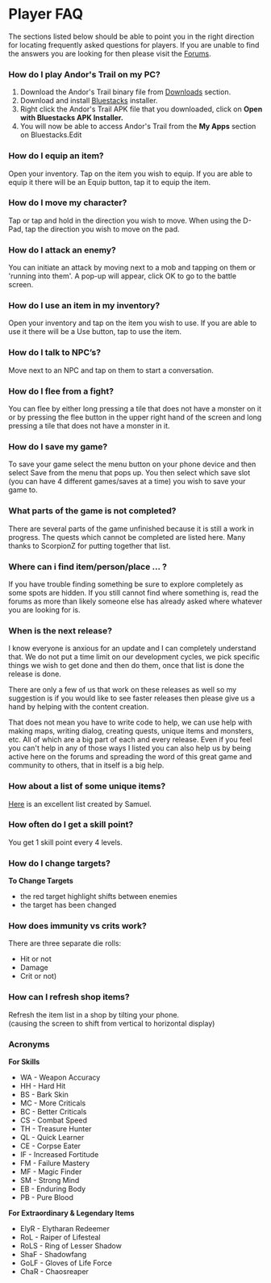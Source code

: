 # Player FAQ

 The sections listed below should be able to point you in the right direction for locating frequently asked questions for players. If you are unable to find the answers you are looking for then please visit the [Forums](https://andorstrail.com).



### How do I play Andor's Trail on my PC? <a id="how_do_i_play_andor_s_trail_on_my_pc"></a>

1. Download the Andor's Trail binary file from [Downloads](https://app.gitbook.com/@andorstrail/s/docs/~/drafts/-LgF59zB7lZW6WBR-1vu/primary/#downloads) section.
2. Download and install [Bluestacks](http://bluestacks.com/) installer.
3. Right click the Andor's Trail APK file that you downloaded, click on **Open with Bluestacks APK Installer.**
4. You will now be able to access Andor's Trail from the **My Apps** section on Bluestacks.Edit

### How do I equip an item? <a id="how_do_i_equip_an_item"></a>

Open your inventory. Tap on the item you wish to equip. If you are able to equip it there will be an Equip button, tap it to equip the item.

### How do I move my character? <a id="how_do_i_move_my_character"></a>

Tap or tap and hold in the direction you wish to move. When using the D-Pad, tap the direction you wish to move on the pad.

### How do I attack an enemy? <a id="how_do_i_attack_an_enemy"></a>

You can initiate an attack by moving next to a mob and tapping on them or 'running into them'. A pop-up will appear, click OK to go to the battle screen.

### How do I use an item in my inventory? <a id="how_do_i_use_an_item_in_my_inventory"></a>

Open your inventory and tap on the item you wish to use. If you are able to use it there will be a Use button, tap to use the item.

### How do I talk to NPC’s? <a id="how_do_i_talk_to_npc_s"></a>

Move next to an NPC and tap on them to start a conversation.

### How do I flee from a fight? <a id="how_do_i_flee_from_a_fight"></a>

You can flee by either long pressing a tile that does not have a monster on it or by pressing the flee button in the upper right hand of the screen and long pressing a tile that does not have a monster in it.

### How do I save my game? <a id="how_do_i_save_my_game"></a>

To save your game select the menu button on your phone device and then select Save from the menu that pops up. You then select which save slot \(you can have 4 different games/saves at a time\) you wish to save your game to.

### What parts of the game is not completed? <a id="what_parts_of_the_game_is_not_completed"></a>

There are several parts of the game unfinished because it is still a work in progress. The quests which cannot be completed are listed here. Many thanks to ScorpionZ for putting together that list.

### Where can i find item/person/place ... ? <a id="where_can_i_find_itempersonplace"></a>

If you have trouble finding something be sure to explore completely as some spots are hidden. If you still cannot find where something is, read the forums as more than likely someone else has already asked where whatever you are looking for is.

### When is the next release? <a id="when_is_the_next_release"></a>

I know everyone is anxious for an update and I can completely understand that. We do not put a time limit on our development cycles, we pick specific things we wish to get done and then do them, once that list is done the release is done.

There are only a few of us that work on these releases as well so my suggestion is if you would like to see faster releases then please give us a hand by helping with the content creation.

That does not mean you have to write code to help, we can use help with making maps, writing dialog, creating quests, unique items and monsters, etc. All of which are a big part of each and every release. Even if you feel you can't help in any of those ways I listed you can also help us by being active here on the forums and spreading the word of this great game and community to others, that in itself is a big help.

### How about a list of some unique items? <a id="how_about_a_list_of_some_unique_items"></a>

[Here](http://andorstrail.com/viewtopic.php?f=2&t=703) is an excellent list created by Samuel.

### How often do I get a skill point? <a id="how_often_do_i_get_a_skill_point"></a>

You get 1 skill point every 4 levels.

### How do I change targets? <a id="how_do_i_change_targets"></a>

**To Change Targets**

* the red target highlight shifts between enemies
* the target has been changed

### How does immunity vs crits work? <a id="how_does_immunity_vs_crits_work"></a>

There are three separate die rolls:

* Hit or not
* Damage
* Crit or not\)

### How can I refresh shop items? <a id="how_can_i_refresh_shop_items"></a>

Refresh the item list in a shop by tilting your phone.  
\(causing the screen to shift from vertical to horizontal display\)

### Acronyms <a id="acronyms"></a>

**For Skills**

* WA - Weapon Accuracy
* HH - Hard Hit
* BS - Bark Skin
* MC - More Criticals
* BC - Better Criticals
* CS - Combat Speed
* TH - Treasure Hunter
* QL - Quick Learner
* CE - Corpse Eater
* IF - Increased Fortitude
* FM - Failure Mastery
* MF - Magic Finder
* SM - Strong Mind
* EB - Enduring Body
* PB - Pure Blood

**For Extraordinary & Legendary Items**

* ElyR - Elytharan Redeemer
* RoL - Raiper of Lifesteal
* RoLS - Ring of Lesser Shadow
* ShaF - Shadowfang
* GoLF - Gloves of Life Force
* ChaR - Chaosreaper

